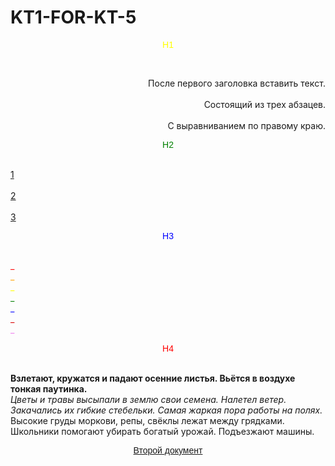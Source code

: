 # KT1-FOR-KT-5
<html>
  
  <head>
<tittle> <p align="center"><font face ="Arial" color="Yellow">H1 </p></font></tittle>
  </head> 

<body> 
<br> <p align="right">После первого заголовка вставить текcт.</br><br>Состоящий из трех абзацев.</br><br>C выравниванием по правому краю.</br></p>
<tittle> <p align="center"><font face ="Arial" color="Green">H2</a></p></font></tittle>
<br><a href="file:///C:/Users/Sergey/Desktop/22.html">1</a></br><br><a href="file:///C:/Users/Sergey/Desktop/3.html">2</a></br><br><a href="file:///C:/Users/Sergey/Desktop/4.2%20.html">3</a></br>
<tittle> <p align="center"><font face ="Arial" color="Blue">H3</p></font></tittle>
<br> <font color="Red"> _ </font>
<br><font color="Orange"> _ </font> 
<br><font color="Yellow"> _ </font>
<br><font color="Green"> _ </font>
<br><font color="Blue"> _ </font>
<br><font color="Dark blue"> _ </font>
<br><font color="Violet"> _ </font>
<tittle> <p align="center"><font face ="Arial" color="Red">H4</p></font></tittle>
<br><b>Взлетают, кружатся и падают осенние листья. Вьётся в воздухе тонкая паутинка.</b>
<br><i>Цветы и травы высыпали в землю свои семена. Налетел ветер. Закачались их гибкие стебельки.
Самая жаркая пора работы на полях.</i>
<br>Высокие груды моркови, репы, свёклы лежат между грядками. Школьники помогают убирать богатый урожай. Подъезжают машины.
<tittle> <p align="center"><font face ="Arial"><a href="file:///C:/Users/Sergey/Desktop/22.html">Второй документ</a></p></font></tittle>
